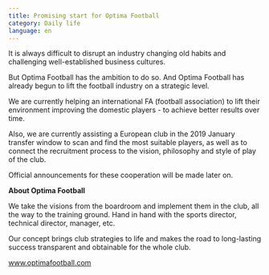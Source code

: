 ```yaml
---
title: Promising start for Optima Football
category: Daily life
language: en
---
```

It is always difficult to disrupt an industry changing old habits and challenging well-established business cultures.

But Optima Football has the ambition to do so. And Optima Football has already begun to lift the football industry on a strategic level.

We are currently helping an international FA (football association) to lift their environment improving the domestic players - to achieve better results over time.

Also, we are currently assisting a European club in the 2019 January transfer window to scan and find the most suitable players, as well as to connect the recruitment process to the vision, philosophy and style of play of the club. 

Official announcements for these cooperation will be made later on.



**About Optima Football**

We take the visions from the boardroom and implement them in the club, all the way to the training ground. Hand in hand with the sports director, technical director, manager, etc.

Our concept brings club strategies to life and makes the road to long-lasting success transparent and obtainable for the whole club.

www.optimafootball.com
